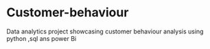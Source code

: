 # Customer-behaviour
Data analytics project showcasing customer behaviour analysis using python ,sql ans power Bi

